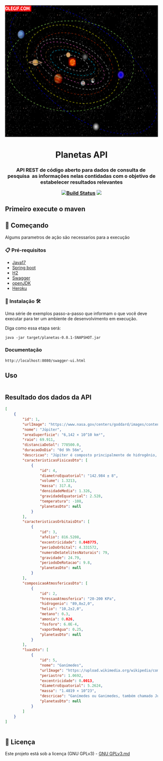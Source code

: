 <p align="center"><img src="logo/logo.gif" width = "833px" height="433px"></p>

<h1 align="center">Planetas API</h1>

<h3 align="center">
API REST de código aberto para dados de consulta de  pesquisa  as informações nelas contidadas com o objetivo de estabelecer resultados relevantes
<p align="center">
 
<a href="https://app.travis-ci.com/Mario23junior/solar-system-api.svg?branch=main" target="_blank"> [![Build Status](https://app.travis-ci.com/Mario23junior/solar-system-api.svg?branch=main)](https://app.travis-ci.com/Mario23junior/solar-system-api.svg?branch=main)
<a href="https://en.wikipedia.org/wiki/Representational_state_transfer"><img src="https://img.shields.io/badge/interface-REST-brightgreen.svg?longCache=true&style=flat-square" target="_blank"></a>
</p>
  
## Primeiro execute o maven 

## 🚀 Começando

Algums parametros de ação são necessarios para a execução
### 📋 Pré-requisitos
 
* [Java17](http://www.dropwizard.io/1.0.2/docs/)
* [Spring boot](https://spring.io/projects/spring-boot)
* [H2](https://www.h2database.com/html/main.html)
* [Swagger](https://swagger.io/)
* [openJDK](https://maven.apache.org/)
* [Heroku](https://www.heroku.com/free)

 
### 🔧 Instalação 🛠️ 

Uma série de exemplos passo-a-passo que informam o que você deve executar para ter um ambiente de desenvolvimento em execução.

Diga como essa etapa será:

```
java -jar target/planetas-0.0.1-SNAPSHOT.jar

```
 
 ###  Documentação  
```
http://localhost:8080/swagger-ui.html
```


## Uso

```

```

## Resultado dos dados da API

``` json
[
    {
        "id": 1,
        "urlImage": "https://www.nasa.gov/centers/goddard/images/content/387520main_92_80_1-334x312.gif",
        "nome": "Júpiter",
        "areaSuperficie": "6,142 × 10^10 km²",
        "raio": 69.911,
        "distanciaDoSol": 778500.0,
        "duracaoDoDia": "0d 9h 56m",
        "descricao": "Júpiter é composto principalmente de hidrogênio, sendo um quarto de sua massa composta de hélio, embora o hélio corresponda a apenas um décimo do número total de moléculas.",
        "caracteristicasFisicasDto": [
            {
                "id": 4,
                "diametroEquatorial": "142.984 ± 8",
                "volume": 1.3213,
                "massa": 317.8,
                "densidadeMedia": 1.326,
                "gravidadeEquatorial": 2.528,
                "temperatura": -108,
                "planetasDto": null
            }
        ],
        "caracteristicasOrbitaisDto": [
            {
                "id": 3,
                "afelio": 816.5208,
                "excentricidade": 0.048775,
                "perioDoOrbital": 4.331572,
                "numeroDeSatelitesNaturais": 79,
                "gravidade": 24.79,
                "periodoDeRotacao": 9.8,
                "planetasDto": null
            }
        ],
        "composicaoAtmosfericasDto": [
            {
                "id": 2,
                "hressaoAtmosferica": "20-200 KPa",
                "hidrogenio": "89,8±2,0",
                "helio": "10,2±2,0",
                "metano": 0.3,
                "amonia": 0.026,
                "fosforo": 6.0E-4,
                "vaporDeAgua": 0.25,
                "planetasDto": null
            }
        ],
        "luasDto": [
            {
                "id": 5,
                "nome": "Ganímedes",
                "urlImage": "https://upload.wikimedia.org/wikipedia/commons/a/a9/Ganymede_Rotation_Movie.gif",
                "periastro": 1.0692,
                "excentricidade": 0.0013,
                "diametroEquatorial": 5.2624,
                "massa": "1.4819 × 10^23",
                "descricao": "Ganímedes ou Ganimedes, também chamado Júpiter III, é o principal satélite natural de Júpiter, sendo também o maior satélite natural do Sistema Solar",
                "planetasDto": null
            }
        ]
    }
]
 
```
 
## 📄 Licença
 
Este projeto está sob a licença (GNU GPLv3) - [GNU GPLv3.md](https://www.gnu.org/licenses/gpl-3.0.pt-br.html)
